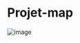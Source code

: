 # Projet-map

![image](https://user-images.githubusercontent.com/97392925/161450880-b721f014-7bf3-443e-99e1-d1a184896517.png)


